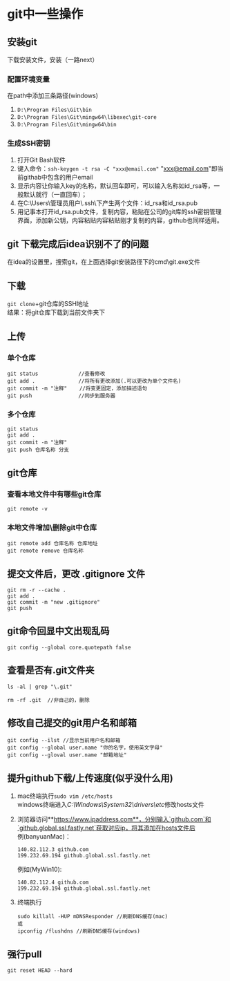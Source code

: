 # git中一些操作

## 安装git

下载安装文件，安装（一路next）

### 配置环境变量

在path中添加三条路径(windows)

1. `D:\Program Files\Git\bin`
2. `D:\Program Files\Git\mingw64\libexec\git-core`
3. `D:\Program Files\Git\mingw64\bin`

### 生成SSH密钥

1. 打开Git Bash软件
2. 键入命令：`ssh-keygen -t rsa -C "xxx@email.com"` "xxx@email.com"即当前githab中包含的用户email
3. 显示内容让你输入key的名称，默认回车即可，可以输入名称如id_rsa等，一般默认就行（一直回车）；
4. 在C:\Users\管理员用户\\.ssh\下产生两个文件：id_rsa和id_rsa.pub
5. 用记事本打开id_rsa.pub文件，复制内容，粘贴在公司的git库的ssh密钥管理界面，添加新公钥，内容粘贴内容粘贴刚才复制的内容，github也同样适用。

## git 下载完成后idea识别不了的问题

在idea的设置里，搜索git，在上面选择git安装路径下的cmd\\git.exe文件

## 下载

`git clone`+git仓库的SSH地址<br>
结果：将git仓库下载到当前文件夹下

## 上传

### 单个仓库

```
git status             //查看修改
git add .              //将所有更改添加(.可以更改为单个文件名)
git commit -m "注释"    //将变更固定，添加描述语句
git push               //同步到服务器
```

### 多个仓库

```
git status
git add .
git commit -m "注释"
git push 仓库名称 分支

```

## git仓库

### 查看本地文件中有哪些git仓库

```
git remote -v
```

### 本地文件增加\删除git中仓库

```
git remote add 仓库名称 仓库地址
git remote remove 仓库名称
```

## 提交文件后，更改 .gitignore 文件

```
git rm -r --cache .
git add .
git commit -m "new .gitignore"
git push
```

## git命令回显中文出现乱码

```
git config --global core.quotepath false
```

## 查看是否有.git文件夹

```
ls -al | grep "\.git"

rm -rf .git  //非自己的，删除
```

## 修改自己提交的git用户名和邮箱

```
git config --ilst //显示当前用户名和邮箱
git config --global user.name "你的名字，使用英文字母"
git config --gloval user.name "邮箱地址"
```


## 提升github下载/上传速度(似乎没什么用)

1. mac终端执行`sudo vim /etc/hosts`<br>
   windows终端进入*C:\Windows\System32\drivers\etc*修改hosts文件

2. 浏览器访问**https://www.ipaddress.com**，分别输入`github.com`和`github.global.ssl.fastly.net`获取对应ip，将其添加在hosts文件后<br>
   例(banyuanMac)：<br>

    ```
    140.82.112.3 github.com
    199.232.69.194 github.global.ssl.fastly.net
    ```

   例如(MyWin10):<br>

    ```
    140.82.112.4 github.com	
    199.232.69.194 github.global.ssl.fastly.net
    ```

3. 终端执行

   ```
   sudo killall -HUP mDNSResponder //刷新DNS缓存(mac)
   或
   ipconfig /flushdns //刷新DNS缓存(windows)
   ```

## 强行pull

```
git reset HEAD --hard
```
